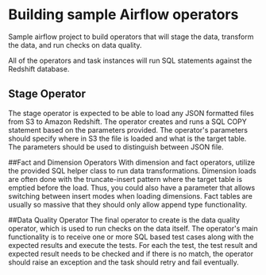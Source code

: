 # Building sample Airflow operators
Sample airflow project to build operators that will stage the data, transform the data, and run checks on data quality.

All of the operators and task instances will run SQL statements against the Redshift database. 

## Stage Operator
The stage operator is expected to be able to load any JSON formatted files from S3 to Amazon Redshift. The operator creates and runs a SQL COPY statement based on the parameters provided. The operator's parameters should specify where in S3 the file is loaded and what is the target table.
The parameters should be used to distinguish between JSON file.

##Fact and Dimension Operators
With dimension and fact operators, utilize the provided SQL helper class to run data transformations. 
Dimension loads are often done with the truncate-insert pattern where the target table is emptied before the load. Thus, you could also have a parameter that allows switching between insert modes when loading dimensions. 
Fact tables are usually so massive that they should only allow append type functionality.

##Data Quality Operator
The final operator to create is the data quality operator, which is used to run checks on the data itself. The operator's main functionality is to receive one or more SQL based test cases along with the expected results and execute the tests. For each the test, the test result and expected result needs to be checked and if there is no match, the operator should raise an exception and the task should retry and fail eventually.
